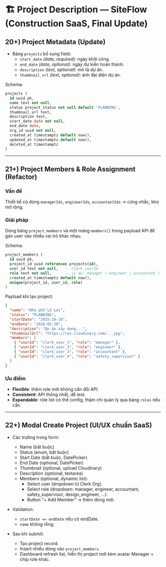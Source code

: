 # 🏗️ Project Description — SiteFlow (Construction SaaS, Final Update)

## 20+) Project Metadata (Update)
- Bảng `projects` bổ sung field:
  - `start_date` *(date, required)*: ngày khởi công.
  - `end_date` *(date, optional)*: ngày dự kiến hoàn thành.
  - `description` *(text, optional)*: mô tả dự án.
  - `thumbnail_url` *(text, optional)*: ảnh đại diện dự án.

Schema:
```sql
projects (
  id uuid pk,
  name text not null,
  status project_status not null default 'PLANNING',
  thumbnail_url text,
  description text,
  start_date date not null,
  end_date date,
  org_id uuid not null,
  created_at timestamptz default now(),
  updated_at timestamptz default now(),
  deleted_at timestamptz
)
```

---

## 21+) Project Members & Role Assignment (Refactor)

### Vấn đề
Thiết kế cũ dùng `managerIds`, `engineerIds`, `accountantIds` → cứng nhắc, khó mở rộng.

### Giải pháp
Dùng bảng `project_members` và một mảng `members[]` trong payload API để gán user vào nhiều vai trò khác nhau.

Schema:
```sql
project_members (
  id uuid pk,
  project_id uuid references projects(id),
  user_id text not null,   -- Clerk userId
  role text not null,      -- ví dụ: manager | engineer | accountant | safety_supervisor | design_engineer
  created_at timestamptz default now(),
  unique(project_id, user_id, role)
)
```

Payload khi tạo project:
```json
{
  "name": "Nhà phố Lê Lợi",
  "status": "PLANNING",
  "startDate": "2025-10-10",
  "endDate": "2026-05-30",
  "description": "Dự án xây dựng...",
  "thumbnailUrl": "https://res.cloudinary.com/...jpg",
  "members": [
    { "userId": "clerk_user_1", "role": "manager" },
    { "userId": "clerk_user_2", "role": "engineer" },
    { "userId": "clerk_user_3", "role": "accountant" },
    { "userId": "clerk_user_4", "role": "safety_supervisor" }
  ]
}
```

### Ưu điểm
- **Flexible**: thêm role mới không cần đổi API.
- **Consistent**: API thống nhất, dễ test.
- **Expandable**: role list có thể config, thậm chí quản lý qua bảng `roles` nếu cần.

---

## 22+) Modal Create Project (UI/UX chuẩn SaaS)

- Các trường trong form:
  - Name (bắt buộc)
  - Status (enum, bắt buộc)
  - Start Date (bắt buộc, DatePicker)
  - End Date (optional, DatePicker)
  - Thumbnail (optional, upload Cloudinary)
  - Description (optional, textarea)
  - Members (optional, dynamic list):
    - Select user (dropdown từ Clerk Org).
    - Select role (dropdown: manager, engineer, accountant, safety_supervisor, design_engineer, …).
    - Button “+ Add Member” → thêm dòng mới.

- Validation:
  - `startDate <= endDate` nếu có endDate.
  - `name` không rỗng.

- Sau khi submit:
  - Tạo project record.
  - Insert nhiều dòng vào `project_members`.
  - Dashboard refresh list, hiển thị project mới kèm avatar Manager + chip role khác.
